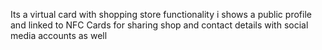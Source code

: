 Its a virtual card with shopping store functionality 
i shows a public profile and linked to NFC Cards for sharing shop and contact details with social media accounts as well
